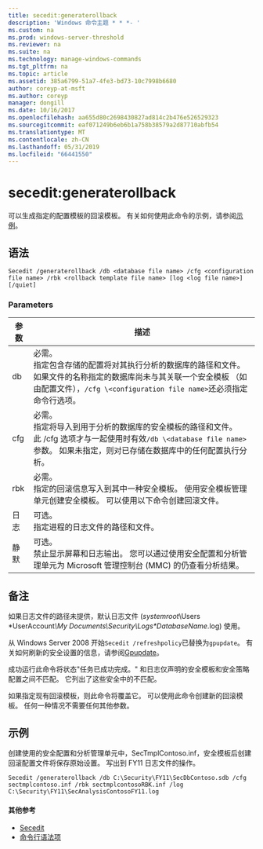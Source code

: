 ```yaml
---
title: secedit:generaterollback
description: 'Windows 命令主题 * * *- '
ms.custom: na
ms.prod: windows-server-threshold
ms.reviewer: na
ms.suite: na
ms.technology: manage-windows-commands
ms.tgt_pltfrm: na
ms.topic: article
ms.assetid: 385a6799-51a7-4fe3-bd73-10c7998b6680
author: coreyp-at-msft
ms.author: coreyp
manager: dongill
ms.date: 10/16/2017
ms.openlocfilehash: aa655d80c2698430827ad814c2b476e526529323
ms.sourcegitcommit: eaf071249b6eb6b1a758b38579a2d87710abfb54
ms.translationtype: MT
ms.contentlocale: zh-CN
ms.lasthandoff: 05/31/2019
ms.locfileid: "66441550"
---
```

# <a name="seceditgeneraterollback"></a>secedit:generaterollback



可以生成指定的配置模板的回滚模板。 有关如何使用此命令的示例，请参阅[示例](#BKMK_Examples)。

## <a name="syntax"></a>语法

```
Secedit /generaterollback /db <database file name> /cfg <configuration file name> /rbk <rollback template file name> [log <log file name>] [/quiet]
```

### <a name="parameters"></a>Parameters

|参数|描述|
|---------|-----------|
|db|必需。</br>指定包含存储的配置将对其执行分析的数据库的路径和文件。</br>如果文件的名称指定的数据库尚未与其关联一个安全模板 （如由配置文件），`/cfg \<configuration file name>`还必须指定命令行选项。|
|cfg|必需。</br>指定将导入到用于分析的数据库的安全模板的路径和文件。</br>此 /cfg 选项才与一起使用时有效`/db \<database file name>`参数。 如果未指定，则对已存储在数据库中的任何配置执行分析。|
|rbk|必需。</br>指定的回滚信息写入到其中一种安全模板。 使用安全模板管理单元创建安全模板。 可以使用以下命令创建回滚文件。|
|日志|可选。</br>指定进程的日志文件的路径和文件。|
|静默|可选。</br>禁止显示屏幕和日志输出。 您可以通过使用安全配置和分析管理单元为 Microsoft 管理控制台 (MMC) 的仍查看分析结果。|

## <a name="remarks"></a>备注

如果日志文件的路径未提供，默认日志文件 (*systemroot*\Users \*UserAccount<em>\My Documents\Security\Logs\*DatabaseName</em>.log) 使用。

从 Windows Server 2008 开始`Secedit /refreshpolicy`已替换为`gpupdate`。 有关如何刷新的安全设置的信息，请参阅[Gpupdate](gpupdate.md)。

成功运行此命令将状态"任务已成功完成。" 和日志仅声明的安全模板和安全策略配置之间不匹配。 它列出了这些安全中的不匹配。

如果指定现有回滚模板，则此命令将覆盖它。 可以使用此命令创建新的回滚模板。 任何一种情况不需要任何其他参数。

## <a name="BKMK_Examples"></a>示例

创建使用的安全配置和分析管理单元中，SecTmplContoso.inf，安全模板后创建回滚配置文件将保存原始设置。 写出到 FY11 日志文件的操作。
```
Secedit /generaterollback /db C:\Security\FY11\SecDbContoso.sdb /cfg sectmplcontoso.inf /rbk sectmplcontosoRBK.inf /log C:\Security\FY11\SecAnalysisContosoFY11.log
```

#### <a name="additional-references"></a>其他参考

-   [Secedit](secedit.md)
-   [命令行语法项](command-line-syntax-key.md)